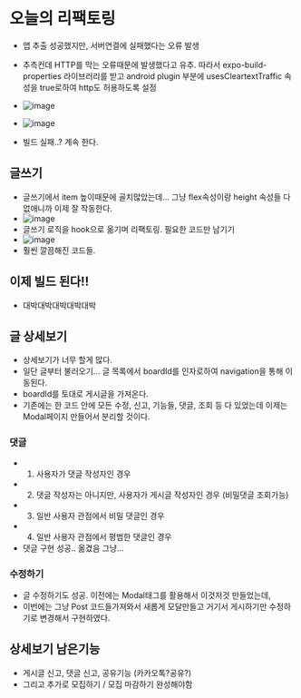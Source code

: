 # 오늘의 리팩토링
- 앱 추출 성공했지만, 서버연결에 실패했다는 오류 발생
- 추측컨데 HTTP를 막는 오류때문에 발생했다고 유추. 따라서 expo-build-properties 라이브러리를 받고 android plugin 부분에 usesCleartextTraffic 속성을 true로하여 http도 허용하도록 설정
- ![image](https://github.com/ChaeDoll/TIL/assets/108540812/5aa0abfa-3ba6-4ba9-9178-f0f850957c75)
- ![image](https://github.com/ChaeDoll/TIL/assets/108540812/c26cde7e-be6c-497d-9bee-e769ab6dd96d)

- 빌드 실패..? 계속 한다.

## 글쓰기
- 글쓰기에서 item 높이때문에 골치많았는데... 그냥 flex속성이랑 height 속성들 다 없애니까 이제 잘 작동한다.
- ![image](https://github.com/ChaeDoll/TIL/assets/108540812/52323143-56fa-4839-806e-9cf9c442b5be)
- 글쓰기 로직을 hook으로 옮기며 리팩토링. 필요한 코드만 남기기
- ![image](https://github.com/ChaeDoll/TIL/assets/108540812/30308b8d-86b6-49f3-854c-09d91b1152ea)
- 훨씬 깔끔해진 코드들.

## 이제 빌드 된다!! 
- 대박대박대박대박대박

## 글 상세보기
- 상세보기가 너무 할게 많다.
- 일단 글부터 불러오기... 글 목록에서 boardId를 인자로하여 navigation을 통해 이동된다.
- boardId를 토대로 게시글을 가져온다.
- 기존에는 한 코드 안에 모든 수정, 신고, 기능들, 댓글, 조회 등 다 있었는데 이제는 Modal페이지 만들어서 분리할 것이다.

### 댓글
- 1. 사용자가 댓글 작성자인 경우
- 2. 댓글 작성자는 아니지만, 사용자가 게시글 작성자인 경우 (비밀댓글 조회가능)
- 3. 일반 사용자 관점에서 비밀 댓글인 경우
- 4. 일반 사용자 관점에서 평범한 댓글인 경우
- 댓글 구현 성공.. 옮겼음 그냥...
### 수정하기
- 글 수정하기도 성공. 이전에는 Modal태그를 활용해서 이것저것 만들었는데,
- 이번에는 그냥 Post 코드들가져와서 새롭게 모달만들고 거기서 게시하기만 수정하기로 변경해서 구현하였다.

## 상세보기 남은기능 
- 게시글 신고, 댓글 신고, 공유기능 (카카오톡?공유?)
- 그리고 추가로 모집하기 / 모집 마감하기 완성해야함
